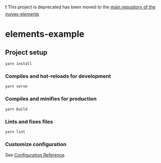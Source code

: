 ❗ This project is deprecated has been moved to the [main repository of the inovex-elements](https://github.com/inovex/elements/tree/master/packages/elements-vue-example)

# elements-example

## Project setup
```
yarn install
```

### Compiles and hot-reloads for development
```
yarn serve
```

### Compiles and minifies for production
```
yarn build
```

### Lints and fixes files
```
yarn lint
```

### Customize configuration
See [Configuration Reference](https://cli.vuejs.org/config/).
